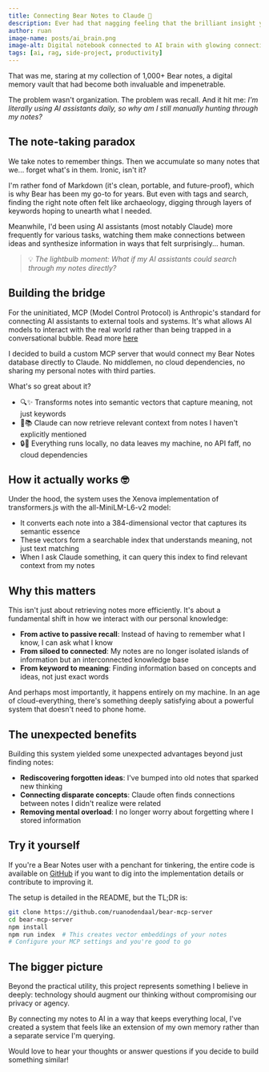 ```yaml
---
title: Connecting Bear Notes to Claude 🧠
description: Ever had that nagging feeling that the brilliant insight you need is buried somewhere in your notes, but you can't quite remember where?
author: ruan
image-name: posts/ai_brain.png
image-alt: Digital notebook connected to AI brain with glowing connections
tags: [ai, rag, side-project, productivity]
---
```


That was me, staring at my collection of 1,000+ Bear notes, a digital memory vault that had become both invaluable and impenetrable.

The problem wasn't organization. The problem was recall. And it hit me: *I'm literally using AI assistants daily, so why am I still manually hunting through my notes?*

## The note-taking paradox

We take notes to remember things. Then we accumulate so many notes that we... forget what's in them. Ironic, isn't it?

I'm rather fond of Markdown (it's clean, portable, and future-proof), which is why Bear has been my go-to for years. But even with tags and search, finding the right note often felt like archaeology, digging through layers of keywords hoping to unearth what I needed.

Meanwhile, I'd been using AI assistants (most notably Claude) more frequently for various tasks, watching them make connections between ideas and synthesize information in ways that felt surprisingly... human.

> 💡 *The lightbulb moment: What if my AI assistants could search through my notes directly?*

## Building the bridge

For the uninitiated, MCP (Model Control Protocol) is Anthropic's standard for connecting AI assistants to external tools and systems. It's what allows AI models to interact with the real world rather than being trapped in a conversational bubble. Read more [here](https://www.anthropic.com/news/model-context-protocol)

I decided to build a custom MCP server that would connect my Bear Notes database directly to Claude. No middlemen, no cloud dependencies, no sharing my personal notes with third parties.

What's so great about it?

- 🔍✨ Transforms notes into semantic vectors that capture meaning, not just keywords
- 🤖📚 Claude can now retrieve relevant context from notes I haven't explicitly mentioned 
- 🔒🎉 Everything runs locally, no data leaves my machine, no API faff, no cloud dependencies 

## How it actually works 🤓

Under the hood, the system uses the Xenova implementation of transformers.js with the all-MiniLM-L6-v2 model:

- It converts each note into a 384-dimensional vector that captures its semantic essence
- These vectors form a searchable index that understands meaning, not just text matching
- When I ask Claude something, it can query this index to find relevant context from my notes

## Why this matters

This isn't just about retrieving notes more efficiently. It's about a fundamental shift in how we interact with our personal knowledge:

- **From active to passive recall**: Instead of having to remember what I know, I can ask what I know
- **From siloed to connected**: My notes are no longer isolated islands of information but an interconnected knowledge base
- **From keyword to meaning**: Finding information based on concepts and ideas, not just exact words

And perhaps most importantly, it happens entirely on my machine. In an age of cloud-everything, there's something deeply satisfying about a powerful system that doesn't need to phone home.

## The unexpected benefits

Building this system yielded some unexpected advantages beyond just finding notes:

- **Rediscovering forgotten ideas**: I've bumped into old notes that sparked new thinking
- **Connecting disparate concepts**: Claude often finds connections between notes I didn't realize were related
- **Removing mental overload**: I no longer worry about forgetting where I stored information

## Try it yourself

If you're a Bear Notes user with a penchant for tinkering, the entire code is available on [GitHub](https://github.com/ruanodendaal/bear-mcp-server) if you want to dig into the implementation details or contribute to improving it.

The setup is detailed in the README, but the TL;DR is:

```bash
git clone https://github.com/ruanodendaal/bear-mcp-server
cd bear-mcp-server
npm install
npm run index  # This creates vector embeddings of your notes
# Configure your MCP settings and you're good to go
```

## The bigger picture

Beyond the practical utility, this project represents something I believe in deeply: technology should augment our thinking without compromising our privacy or agency.

By connecting my notes to AI in a way that keeps everything local, I've created a system that feels like an extension of my own memory rather than a separate service I'm querying.

Would love to hear your thoughts or answer questions if you decide to build something similar!